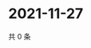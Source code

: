 # 2021-11-27

共 0 条

<!-- BEGIN WEIBO -->
<!-- 最后更新时间 Sat Nov 27 2021 03:07:13 GMT+0800 (China Standard Time) -->

<!-- END WEIBO -->
